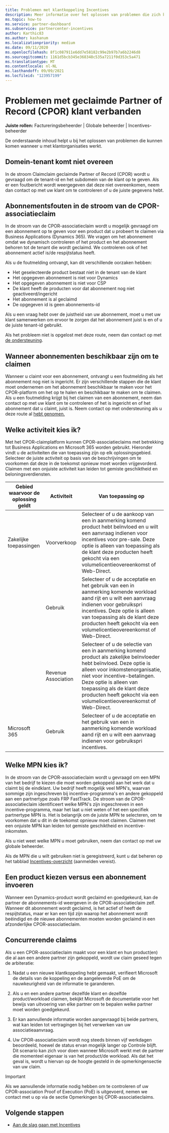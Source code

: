 ```yaml
---
title: Problemen met klantkoppeling Incentives
description: Meer informatie over het oplossen van problemen die zich kunnen voor doen bij het werken met geclaimde Partner of Record (CPOR) klant verbanden.
ms.topic: how-to
ms.service: partner-dashboard
ms.subservice: partnercenter-incentives
author: Karthic83
ms.author: kashanum
ms.localizationpriority: medium
ms.date: 09/11/2020
ms.openlocfilehash: 8f1c087911e6dd7e58182c99e2b97b7a6b2246d8
ms.sourcegitcommit: 1161d5bcb345e368348c535a7211f0d353c5a471
ms.translationtype: MT
ms.contentlocale: nl-NL
ms.lasthandoff: 09/09/2021
ms.locfileid: "123957199"
---
```

# <a name="issues-with-claimed-partner-of-record-cpor-customer-associations"></a>Problemen met geclaimde Partner of Record (CPOR) klant verbanden

**Juiste rollen:** Factureringsbeheerder | Globale beheerder | Incentives-beheerder

De onderstaande inhoud helpt u bij het oplossen van problemen die kunnen komen wanneer u met klantorganisaties werkt.

## <a name="domain-tenant-mismatch"></a>Domein-tenant komt niet overeen

In de stroom Claimclaim geclaimde Partner of Record (CPOR) wordt u gevraagd om de tenant-id en het subdomein van de klant op te geven. Als er een foutbericht wordt weergegeven dat deze niet overeenkomen, neem dan contact op met uw klant om te controleren of u de juiste gegevens hebt.

## <a name="subscription-errors-in-the-cpor-association-claim-flow"></a>Abonnementsfouten in de stroom van de CPOR-associatieclaim

In de stroom van de CPOR-associatieclaim wordt u mogelijk gevraagd om een abonnement op te geven voor een product dat u probeert te claimen via Business Applications (Dynamics 365). We vragen om het abonnement omdat we dynamisch controleren of het product en het abonnement behoren tot de tenant die wordt geclaimd. We controleren ook of het abonnement actief is/de respijtstatus heeft.

Als u de foutmelding ontvangt, kan dit verschillende oorzaken hebben:

- Het geselecteerde product bestaat niet in de tenant van de klant
- Het opgegeven abonnement is niet voor Dynamics
- Het opgegeven abonnement is niet voor CSP
- De klant heeft de producten voor dat abonnement nog niet geactiveerd/ingericht
- Het abonnement is al geclaimd
- De opgegeven id is geen abonnements-id

Als u een vraag hebt over de juistheid van uw abonnement, moet u met uw klant samenwerken om ervoor te zorgen dat het abonnement juist is en of u de juiste tenant-id gebruikt.

Als het probleem niet is opgelost met deze route, neem dan contact op met [de ondersteuning](https://partner.microsoft.com/dashboard/support/incentives/servicerequests?category=incentives).

## <a name="when-subscriptions-will-be-available-to-claim"></a>Wanneer abonnementen beschikbaar zijn om te claimen

Wanneer u claimt voor een abonnement, ontvangt u een foutmelding als het abonnement nog niet is ingericht. Er zijn verschillende stappen die de klant moet ondernemen om het abonnement beschikbaar te maken voor het CPOR-platform om het op te halen en beschikbaar te maken om te claimen. Als u een foutmelding krijgt bij het claimen van een abonnement, neem dan contact op met uw klant om te controleren of het is ingericht en of het abonnement dat u claimt, juist is. Neem contact op met ondersteuning als u deze route al [hebt genomen.](https://partner.microsoft.com/dashboard/support/incentives/servicerequests?category=incentives)

## <a name="which-activity-do-i-choose"></a>Welke activiteit kies ik?

Met het CPOR-claimplatform kunnen CPOR-associatieclaims met betrekking tot Business Applications en Microsoft 365 worden gebruikt. Hieronder vindt u de activiteiten die van toepassing zijn op elk oplossingsgebied. Selecteer de juiste activiteit op basis van de beschrijvingen om te voorkomen dat deze in de toekomst opnieuw moet worden vrijgevorderd. Claimen met een onjuiste activiteit kan leiden tot gemiste geschiktheid en beloningsverdiensten.


| Gebied waarvoor de oplossing geldt | Activiteit | Van toepassing op |
| ------ | ----------- | ----------- |
| Zakelijke toepassingen      | Voorverkoop   | Selecteer of u de aankoop van een in aanmerking komend product hebt beïnvloed en u wilt een aanvraag indienen voor incentives voor pre-sale. Deze optie is alleen van toepassing als de klant deze producten heeft gekocht via een volumelicentieovereenkomst of Web-Direct. |
|    |  Gebruik  | Selecteer of u de acceptatie en het gebruik van een in aanmerking komende workload aand rijt en u wilt een aanvraag indienen voor gebruikspri incentives. Deze optie is alleen van toepassing als de klant deze producten heeft gekocht via een volumelicentieovereenkomst of Web-Direct. |
|    | Revenue Association   | Selecteer of u de selectie van een in aanmerking komend product als zakelijke beïnvloeder hebt beïnvloed. Deze optie is alleen voor inkomstenorganisatie, niet voor incentive-betalingen. Deze optie is alleen van toepassing als de klant deze producten heeft gekocht via een volumelicentieovereenkomst of Web-Direct.   |
| Microsoft 365   | Gebruik   | Selecteer of u de acceptatie en het gebruik van een in aanmerking komende workload aand rijt en u wilt een aanvraag indienen voor gebruikspri incentives. |

## <a name="which-mpn-do-i-choose"></a>Welke MPN kies ik?

In de stroom van de CPOR-associatieclaim wordt u gevraagd om een MPN van het bedrijf te kiezen die moet worden gekoppeld aan het werk dat u claimt bij de eindklant. Uw bedrijf heeft mogelijk veel MPN's, waarvan sommige zijn ingeschreven bij incentive-programma's en andere gekoppeld aan een partnertype zoals FRP FastTrack. De stroom van de CPOR-associatieclaim identificeert welke MPN's zijn ingeschreven in een incentive-programma, maar het laat u niet weten of het een specifiek partnertype MPN is. Het is belangrijk om de juiste MPN te selecteren, om te voorkomen dat u dit in de toekomst opnieuw moet claimen. Claimen met een onjuiste MPN kan leiden tot gemiste geschiktheid en incentive-inkomsten.

Als u niet weet welke MPN u moet gebruiken, neem dan contact op met uw globale beheerder.

Als de MPN die u wilt gebruiken niet is geregistreerd, kunt u dat beheren op het tabblad [Incentives-overzicht](https://partner.microsoft.com/dashboard/incentives/enrollment/summary) (aanmelden vereist).

## <a name="choosing-a-product-vs-entering-a-subscription"></a>Een product kiezen versus een abonnement invoeren

Wanneer een Dynamics-product wordt geclaimd en goedgekeurd, kan de partner de abonnements-id weergeven in de CPOR-associatieclaim zelf. Wanneer dit abonnement wordt geclaimd, is het actief of heeft de respijtstatus, maar er kan een tijd zijn waarop het abonnement wordt beëindigd en de nieuwe abonnementen moeten worden geclaimd in een afzonderlijke CPOR-associatieclaim.

## <a name="competing-claims"></a>Concurrerende claims

Als u een CPOR-associatieclaim maakt voor een klant en hun product(en) die al aan een andere partner zijn gekoppeld, wordt uw claim geseed tegen de arbiteratie:

1. Nadat u een nieuwe klantkoppeling hebt gemaakt, verifieert Microsoft de details van de koppeling en de aangeleverde PoE om de nauwkeurigheid van de informatie te garanderen.

2. Als u en een andere partner dezelfde klant en dezelfde product/workload claimen, bekijkt Microsoft de documentatie voor het bewijs van uitvoering van elke partner om te bepalen welke partner moet worden goedgekeurd.

3. Er kan aanvullende informatie worden aangevraagd bij beide partners, wat kan leiden tot vertragingen bij het verwerken van uw associatieaanvraag.

4. Uw CPOR-associatieclaim wordt nog steeds binnen vijf werkdagen  beoordeeld, hoewel de status ervan mogelijk langer op Controle blijft. Dit scenario kan zich voor doen wanneer Microsoft werkt met de partner die momenteel eigenaar is van het product/de workload. Als dat het geval is, wordt u hiervan op de hoogte gesteld in de opmerkingensectie van uw claim. 

>[!IMPORTANT]
>Als we aanvullende informatie nodig hebben om te controleren of uw CPOR-association Proof of Execution (PoE) is uitgevoerd, nemen we contact met u op via de sectie Opmerkingen bij CPOR-associatieclaims.

## <a name="next-steps"></a>Volgende stappen

- [Aan de slag gaan met Incentives](incentives-get-started-intro.md)
